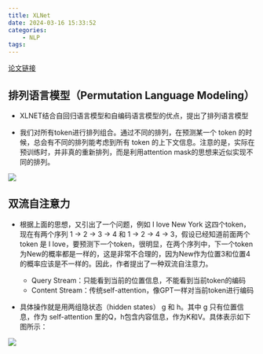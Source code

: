 ```yaml
---
title: XLNet
date: 2024-03-16 15:33:52
categories:
    - NLP
tags:
---
```


[论文链接](https://arxiv.org/abs/1906.08237)

## 排列语言模型（Permutation Language Modeling）

- XLNET结合自回归语言模型和自编码语言模型的优点，提出了排列语言模型

- 我们对所有token进行排列组合。通过不同的排列，在预测某一个 token 的时候，总会有不同的排列能考虑到所有 token 的上下文信息。注意的是，实际在预训练时，并非真的重新排列，而是利用attention mask的思想来近似实现不同的排列。

![](/img/note/202403161605.png)

## 双流自注意力

- 根据上面的思想，又引出了一个问题，例如 I love New York 这四个token，现在有两个序列 1 -> 2 -> 3 -> 4 和 1 -> 2 -> 4 -> 3，假设已经知道前面两个 token 是 I love，要预测下一个token，很明显，在两个序列中，下一个token为New的概率都是一样的，这是非常不合理的，因为New作为位置3和位置4的概率应该是不一样的。因此，作者提出了一种双流自注意力。

    - Query Stream：只能看到当前的位置信息，不能看到当前token的编码
    - Content Stream：传统self-attention，像GPT一样对当前token进行编码

- 具体操作就是用两组隐状态（hidden states） g 和 h。其中 g 只有位置信息，作为 self-attention 里的Q，h包含内容信息，作为K和V。具体表示如下图所示：

![](/img/note/202403161606.png)

